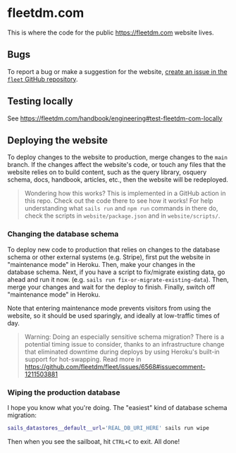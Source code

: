 # fleetdm.com

This is where the code for the public https://fleetdm.com website lives.


## Bugs
To report a bug or make a suggestion for the website, [create an issue in the `fleet` GitHub repository](https://github.com/fleetdm/fleet/issues).

## Testing locally

See https://fleetdm.com/handbook/engineering#test-fleetdm-com-locally

## Deploying the website
To deploy changes to the website to production, merge changes to the `main` branch.  If the changes affect the website's code, or touch any files that the website relies on to build content, such as the query library, osquery schema, docs, handbook, articles, etc., then the website will be redeployed.

> Wondering how this works?  This is implemented in a GitHub action in this repo.  Check out the code there to see how it works!  For help understanding what `sails run` and `npm run` commands in there do, check the scripts in `website/package.json` and in `website/scripts/`.


### Changing the database schema
To deploy new code to production that relies on changes to the database schema or other external systems (e.g. Stripe), first put the website in "maintenance mode" in Heroku.  Then, make your changes in the database schema.   Next, if you have a script to fix/migrate existing data, go ahead and run it now.  (e.g. `sails run fix-or-migrate-existing-data`).  Then, merge your changes and wait for the deploy to finish.  Finally, switch off "maintenance mode" in Heroku.

Note that entering maintenance mode prevents visitors from using the website, so it should be used sparingly, and ideally at low-traffic times of day.

> Warning: Doing an especially sensitive schema migration?  There is a potential timing issue to consider, thanks to an infrastructure change that eliminated downtime during deploys by using Heroku's built-in support for hot-swapping.  Read more in https://github.com/fleetdm/fleet/issues/6568#issuecomment-1211503881

### Wiping the production database
I hope you know what you're doing.  The "easiest" kind of database schema migration:
```sh
sails_datastores__default__url='REAL_DB_URI_HERE' sails run wipe
```

Then when you see the sailboat, hit `CTRL+C` to exit.  All done!



<!--
### Links

+ [Sails framework documentation](https://sailsjs.com/get-started)
+ [Version notes / upgrading](https://sailsjs.com/documentation/upgrading)
+ [Deployment tips](https://sailsjs.com/documentation/concepts/deployment)
+ [Community support options](https://sailsjs.com/support)
+ [Professional / enterprise options](https://sailsjs.com/enterprise)


### Version info

This app was originally generated on Wed Aug 26 2020 04:48:44 GMT-0500 (Central Daylight Time) using Sails v1.2.5. -->

<!-- Internally, Sails used [`sails-generate@2.0.0`](https://github.com/balderdashy/sails-generate/tree/v2.0.0/lib/core-generators/new). -->

<!--
This project's boilerplate is based on an expanded seed app provided by the [Sails core team](https://sailsjs.com/about) to make it easier for you to build on top of ready-made features like authentication, enrollment, email verification, and billing.  For more information, [drop us a line](https://sailsjs.com/support).

 -->
<!--
Note:  Generators are usually run using the globally-installed `sails` CLI (command-line interface).  This CLI version is _environment-specific_ rather than app-specific, thus over time, as a project's dependencies are upgraded or the project is worked on by different developers on different computers using different versions of Node.js, the Sails dependency in its package.json file may differ from the globally-installed Sails CLI release it was originally generated with.  (Be sure to always check out the relevant [upgrading guides](https://sailsjs.com/upgrading) before upgrading the version of Sails used by your app.  If you're stuck, [get help here](https://sailsjs.com/support).)
-->
